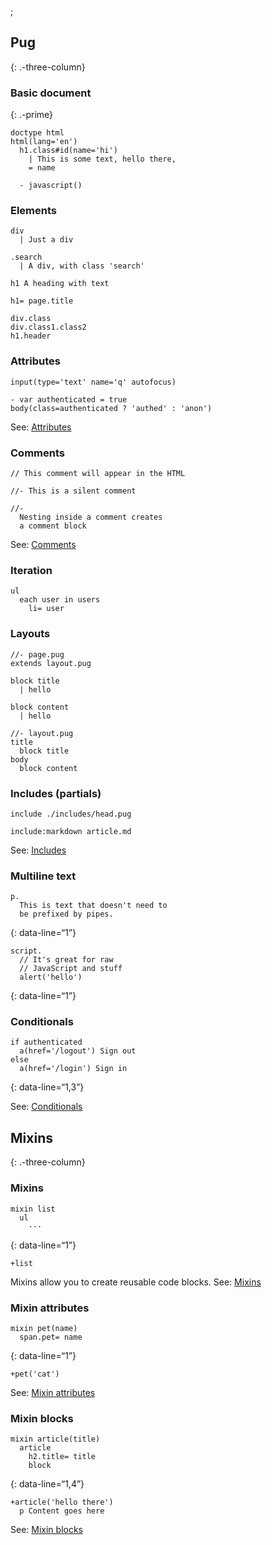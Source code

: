 ;

Pug
---

{: .-three-column}

### Basic document

{: .-prime}

    doctype html
    html(lang='en')
      h1.class#id(name='hi')
        | This is some text, hello there,
        = name

      - javascript()

### Elements

    div
      | Just a div

    .search
      | A div, with class 'search'

    h1 A heading with text

    h1= page.title

    div.class
    div.class1.class2
    h1.header

### Attributes

    input(type='text' name='q' autofocus)

    - var authenticated = true
    body(class=authenticated ? 'authed' : 'anon')

See: [Attributes](https://pugjs.org/language/attributes.html)

### Comments

    // This comment will appear in the HTML

    //- This is a silent comment

    //-
      Nesting inside a comment creates
      a comment block

See: [Comments](https://pugjs.org/language/attributes.html)

### Iteration

    ul
      each user in users
        li= user

### Layouts

    //- page.pug
    extends layout.pug

    block title
      | hello

    block content
      | hello

    //- layout.pug
    title
      block title
    body
      block content

### Includes (partials)

    include ./includes/head.pug

    include:markdown article.md

See: [Includes](https://pugjs.org/language/includes.html)

### Multiline text

    p.
      This is text that doesn't need to
      be prefixed by pipes.

{: data-line=“1”}

    script.
      // It's great for raw
      // JavaScript and stuff
      alert('hello')

{: data-line=“1”}

### Conditionals

    if authenticated
      a(href='/logout') Sign out
    else
      a(href='/login') Sign in

{: data-line=“1,3”}

See: [Conditionals](https://pugjs.org/language/conditionals.html)

Mixins
------

{: .-three-column}

### Mixins

    mixin list
      ul
        ···

{: data-line=“1”}

    +list

Mixins allow you to create reusable code blocks. See: [Mixins](https://pugjs.org/language/mixins.html)

### Mixin attributes

    mixin pet(name)
      span.pet= name

{: data-line=“1”}

    +pet('cat')

See: [Mixin attributes](https://pugjs.org/language/mixins.html#mixin-attributes)

### Mixin blocks

    mixin article(title)
      article
        h2.title= title
        block

{: data-line=“1,4”}

    +article('hello there')
      p Content goes here

See: [Mixin blocks](https://pugjs.org/language/mixins.html#mixin-blocks)
